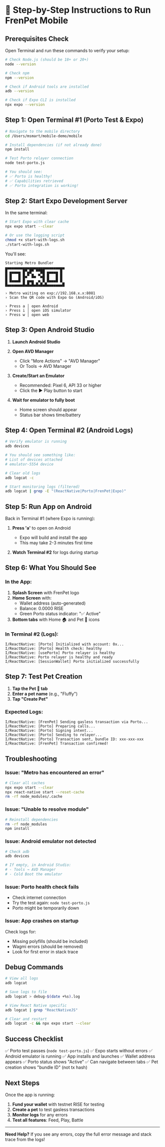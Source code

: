 # 🚀 Step-by-Step Instructions to Run FrenPet Mobile

## Prerequisites Check
Open Terminal and run these commands to verify your setup:

```bash
# Check Node.js (should be 18+ or 20+)
node --version

# Check npm
npm --version

# Check if Android tools are installed
adb --version

# Check if Expo CLI is installed
npx expo --version
```

## Step 1: Open Terminal #1 (Porto Test & Expo)

```bash
# Navigate to the mobile directory
cd /Users/msmart/mobile-demo/mobile

# Install dependencies (if not already done)
npm install

# Test Porto relayer connection
node test-porto.js

# You should see:
# ✅ Porto is healthy!
# ✅ Capabilities retrieved
# ✅ Porto integration is working!
```

## Step 2: Start Expo Development Server

In the same terminal:

```bash
# Start Expo with clear cache
npx expo start --clear

# Or use the logging script
chmod +x start-with-logs.sh
./start-with-logs.sh
```

You'll see:
```
Starting Metro Bundler
▄▄▄▄▄▄▄▄▄▄▄▄▄▄▄▄▄▄▄▄▄▄▄▄▄▄▄
█ ▄▄▄▄▄ █▀▄█▀ ▀▀██ ▄▄▄▄▄ █
█ █   █ █▄▀ █▄ ▀▄█ █   █ █
█ █▄▄▄█ █ ▄▄▄  ▄ █ █▄▄▄█ █
█▄▄▄▄▄▄▄█▄█▄█▄█▄█▄█▄▄▄▄▄▄▄█

› Metro waiting on exp://192.168.x.x:8081
› Scan the QR code with Expo Go (Android/iOS)

› Press a │ open Android
› Press i │ open iOS simulator
› Press w │ open web
```

## Step 3: Open Android Studio

1. **Launch Android Studio**

2. **Open AVD Manager**
   - Click "More Actions" → "AVD Manager"
   - Or Tools → AVD Manager

3. **Create/Start an Emulator**
   - Recommended: Pixel 6, API 33 or higher
   - Click the ▶️ Play button to start

4. **Wait for emulator to fully boot**
   - Home screen should appear
   - Status bar shows time/battery

## Step 4: Open Terminal #2 (Android Logs)

```bash
# Verify emulator is running
adb devices

# You should see something like:
# List of devices attached
# emulator-5554 device

# Clear old logs
adb logcat -c

# Start monitoring logs (filtered)
adb logcat | grep -E "(ReactNative|Porto|FrenPet|Expo)"
```

## Step 5: Run App on Android

Back in Terminal #1 (where Expo is running):

1. **Press 'a'** to open on Android
   - Expo will build and install the app
   - This may take 2-3 minutes first time

2. **Watch Terminal #2** for logs during startup

## Step 6: What You Should See

### In the App:
1. **Splash Screen** with FrenPet logo
2. **Home Screen** with:
   - Wallet address (auto-generated)
   - Balance: 0.0000 RISE
   - Green Porto status indicator: "✅ Active"
3. **Bottom tabs** with Home 🏠 and Pet 🐾 icons

### In Terminal #2 (Logs):
```
I/ReactNative: [Porto] Initialized with account: 0x...
I/ReactNative: [Porto] Health check: healthy
I/ReactNative: [usePorto] Porto relayer is healthy
I/ReactNative: Porto relayer is healthy and ready
I/ReactNative: [SessionWallet] Porto initialized successfully
```

## Step 7: Test Pet Creation

1. **Tap the Pet 🐾 tab**
2. **Enter a pet name** (e.g., "Fluffy")
3. **Tap "Create Pet"**

### Expected Logs:
```
I/ReactNative: [FrenPet] Sending gasless transaction via Porto...
I/ReactNative: [Porto] Preparing calls...
I/ReactNative: [Porto] Signing intent...
I/ReactNative: [Porto] Sending to relayer...
I/ReactNative: [Porto] Transaction sent, bundle ID: xxx-xxx-xxx
I/ReactNative: [FrenPet] Transaction confirmed!
```

## Troubleshooting

### Issue: "Metro has encountered an error"
```bash
# Clear all caches
npx expo start --clear
npx react-native start --reset-cache
rm -rf node_modules/.cache
```

### Issue: "Unable to resolve module" 
```bash
# Reinstall dependencies
rm -rf node_modules
npm install
```

### Issue: Android emulator not detected
```bash
# Check adb
adb devices

# If empty, in Android Studio:
# - Tools → AVD Manager
# - Cold Boot the emulator
```

### Issue: Porto health check fails
- Check internet connection
- Try the test again: `node test-porto.js`
- Porto might be temporarily down

### Issue: App crashes on startup
Check logs for:
- Missing polyfills (should be included)
- Wagmi errors (should be removed)
- Look for first error in stack trace

## Debug Commands

```bash
# View all logs
adb logcat

# Save logs to file
adb logcat > debug-$(date +%s).log

# View React Native specific
adb logcat | grep "ReactNativeJS"

# Clear and restart
adb logcat -c && npx expo start --clear
```

## Success Checklist

✅ Porto test passes (`node test-porto.js`)
✅ Expo starts without errors
✅ Android emulator is running
✅ App installs and launches
✅ Wallet address appears
✅ Porto status shows "Active"
✅ Can navigate between tabs
✅ Pet creation shows "bundle ID" (not tx hash)

## Next Steps

Once the app is running:
1. **Fund your wallet** with testnet RISE for testing
2. **Create a pet** to test gasless transactions
3. **Monitor logs** for any errors
4. **Test all features**: Feed, Play, Battle

---

**Need Help?**
If you see any errors, copy the full error message and stack trace from the logs!
